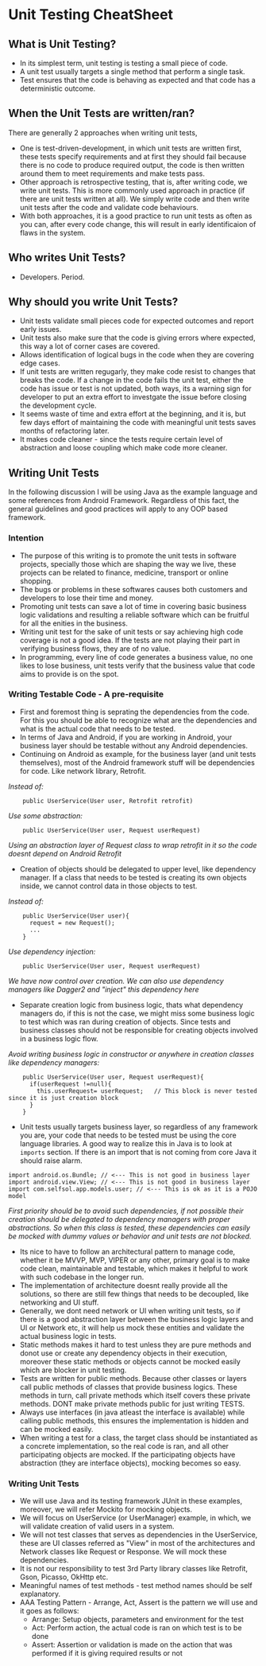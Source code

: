 
# Unit Testing CheatSheet

## What is Unit Testing?
- In its simplest term, unit testing is testing a small piece of code.
- A unit test usually targets a single method that perform a single task.
- Test ensures that the code is behaving as expected and that code has a deterministic outcome.

## When the Unit Tests are written/ran?
There are generally 2 approaches when writing unit tests,
- One is test-driven-development, in which unit tests are written first, these tests specify requirements and at first they should fail because there is no code to produce required output, the code is then written around them to meet requirements and make tests pass.
- Other approach is retrospective testing, that is, after writing code, we write unit tests. This is more commonly used approach in practice (if there are unit tests written at all). We simply write code and then write unit tests after the code and validate code behaviours.
- With both approaches, it is a good practice to run unit tests as often as you can, after every code change, this will result in early identificaion of flaws in the system.

## Who writes Unit Tests?
- Developers. Period.

## Why should you write Unit Tests?
- Unit tests validate small pieces code for expected outcomes and report early issues.
- Unit tests also make sure that the code is giving errors where expected, this way a lot of corner cases are covered.
- Allows identification of logical bugs in the code when they are covering edge cases.
- If unit tests are written regugarly, they make code resist to changes that breaks the code. If a change in the code fails the unit test, either the code has issue or test is not updated, both ways, its a warning sign for developer to put an extra effort to investgate the issue before closing the development cycle.
- It seems waste of time and extra effort at the beginning, and it is, but few days effort of maintaining the code with meaningful unit tests saves months of refactoring later.
- It makes code cleaner - since the tests require certain level of abstraction and loose coupling which make code more cleaner.

## Writing Unit Tests
In the following discussion I will be using Java as the example language and some references from Android Framework. Regardless of this fact, the general guidelines and good practices will apply to any OOP based framework.

### Intention
- The purpose of this writing is to promote the unit tests in software projects, specially those which are shaping the way we live, these projects can be related to finance, medicine, transport or online shopping.
- The bugs or problems in these softwares causes both customers and developers to lose their time and money.
- Promoting unit tests can save a lot of time in covering basic business logic validations and resulting a reliable software which can be fruitful for all the enities in the business.
- Writing unit test for the sake of unit tests or say achieving high code coverage is not a good idea. If the tests are not playing their part in verifying business flows, they are of no value.
- In programming, every line of code generates a business value, no one likes to lose business, unit tests verify that the business value that code aims to provide is on the spot.

### Writing Testable Code - A pre-requisite
- First and foremost thing is seprating the dependencies from the code. For this you should be able to recognize what are the dependencies and what is the actual code that needs to be tested.
- In terms of Java and Android, if you are working in Android, your business layer should be testable without any Android dependencies.
- Continuing on Android as example, for the business layer (and unit tests themselves), most of the Android framework stuff will be dependencies for code. Like network library, Retrofit.

_Instead of:_
```
    public UserService(User user, Retrofit retrofit)
```
_Use some abstraction:_
```
    public UserService(User user, Request userRequest) 
```
_Using an abstraction layer of Request class to wrap retrofit in it so the code doesnt depend on Android Retrofit_

- Creation of objects should be delegated to upper level, like dependency manager. If a class that needs to be tested is creating its own objects inside, we cannot control data in those objects to test.

_Instead of:_
```
    public UserService(User user){
      request = new Request();
      ...
    }
```
_Use dependency injection:_
```
    public UserService(User user, Request userRequest) 
```
_We have now control over creation. We can also use dependency managers like Dagger2 and "inject" this dependency here_

- Separate creation logic from business logic, thats what dependency managers do, if this is not the case, we might miss some business logic to test which was ran during creation of objects. Since tests and business classes should not be responsible for creating objects involved in a business logic flow.

_Avoid writing business logic in constructor or anywhere in creation classes like dependency managers:_
```
    public UserService(User user, Request userRequest){
      if(userRequest !=null){
        this.userRequest= userRequest;   // This block is never tested since it is just creation block
      }
    }
```
- Unit tests usually targets business layer, so regardless of any framework you are, your code that needs to be tested must be using the core language libraries. A good way to realize this in Java is to look at `imports` section. If there is an import that is not coming from core Java it should raise alarm.
```
import android.os.Bundle; // <--- This is not good in business layer
import android.view.View; // <--- This is not good in business layer
import com.selfsol.app.models.user; // <--- This is ok as it is a POJO model
```
_First priority should be to avoid such dependencies, if not possible their creation should be delegated to dependency managers with proper abstractions. So when this class is tested, these dependencies can easily be mocked with dummy values or behavior and unit tests are not blocked._
- Its nice to have to follow an architectural pattern to manage code, whether it be MVVP, MVP, VIPER or any other, primary goal is to make code clean, maintainable and testable, which makes it helpful to work with such codebase in the longer run.
- The implementation of architecture doesnt really provide all the solutions, so there are still few things that needs to be decoupled, like networking and UI stuff. 
- Generally, we dont need network or UI when writing unit tests, so if there is a good abstraction layer between the business logic layers and UI or Network etc, it will help us mock these entities and validate the actual business logic in tests.
- Static methods makes it hard to test unless they are pure methods and donot use or create any dependency objects in their execution, moreover these static methods or objects cannot be mocked easily which are blocker in unit testing.
- Tests are written for public methods. Because other classes or layers call public methods of classes that provide business logics. These methods in turn, call private methods which itself covers these private methods. DONT make private methods public for just writing TESTS.
- Always use interfaces (in java atleast the interface is available) while calling public methods, this ensures the implementation is hidden and can be mocked easily.
- When writing a test for a class, the target class should be instantiated as a concrete implementation, so the real code is ran, and all other participating objects are mocked. If the participating objects have abstraction (they are interface objects), mocking becomes so easy.
### Writing Unit Tests
- We will use Java and its testing framework JUnit in these examples, moreover, we will refer Mockito for mocking objects. 
- We will focus on UserService (or UserManager) example, in which, we will validate creation of valid users in a system.
- We will not test classes that serves as dependencies in the UserService, these are UI classes referred as "View" in most of the architectures and Network classes like Request or Response. We will mock these dependencies.
- It is not our responsibility to test 3rd Party library classes like Retrofit, Gson, Picasso, OkHttp etc.
- Meaningful names of test methods - test method names should be self explanatory.
- AAA Testing Pattern - Arrange, Act, Assert is the pattern we will use and it goes as follows:
  - Arrange: Setup objects, parameters and environment for the test
  - Act: Perform action, the actual code is ran on which test is to be done
  - Assert: Assertion or validation is made on the action that was performed if it is giving required results or not
